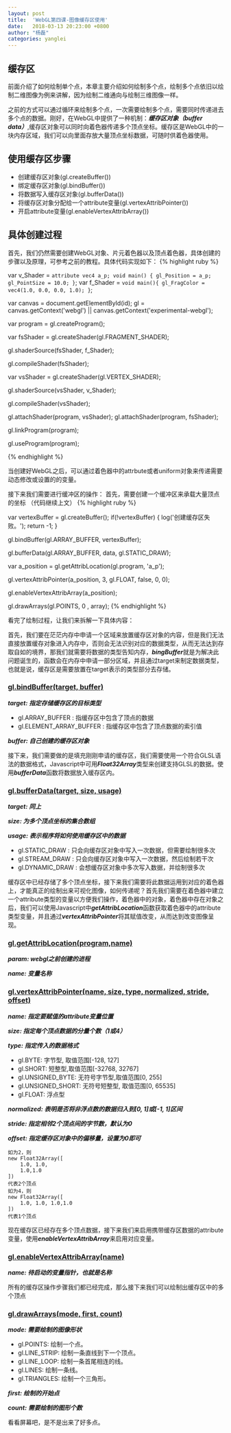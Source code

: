 ```yaml
---
layout: post
title:  'WebGL第四课-图像缓存区使用'
date:   2018-03-13 20:23:00 +0800
author: "杨磊"
categories: yanglei
---
```


## 缓存区

前面介绍了如何绘制单个点，本章主要介绍如何绘制多个点，绘制多个点依旧以绘制二维图像为例来讲解，因为绘制二维通向与绘制三维图像一样。

之前的方式可以通过循环来绘制多个点，一次需要绘制多个点，需要同时传递进去多个点的数据。刚好，在WebGL中提供了一种机制：***缓存区对象（buffer data）***,缓存区对象可以同时向着色器传递多个顶点坐标。缓存区是WebGL中的一块内存区域，我们可以向里面存放大量顶点坐标数据，可随时供着色器使用。

## 使用缓存区步骤
- 创建缓存区对象(gl.createBuffer())
- 绑定缓存区对象(gl.bindBuffer())
- 将数据写入缓存区对象(gl.bufferData())
- 将缓存区对象分配给一个attribute变量(gl.vertexAttribPointer())
- 开启attribute变量(gl.enableVertexAttribArray())

## 具体创建过程
首先，我们仍然需要创建WebGL对象、片元着色器以及顶点着色器，具体创建的步骤以及原理，可参考之前的教程。具体代码实现如下：
{% highlight ruby %}
<!-- 书写着色器代码 -->
var v_Shader = `
    attribute vec4 a_p;
    void main() {
        gl_Position = a_p;
        gl_PointSize = 10.0;
    }
`;
var f_Shader = `
    void main(){
        gl_FragColor = vec4(1.0, 0.0, 0.0, 1.0);
    }
`;
<!-- 创建WebGL -->
var canvas = document.getElementById(id);
gl = canvas.getContext('webgl') || canvas.getContext('experimental-webgl');
<!-- 创建片元操作程序 -->
var program = gl.createProgram();

<!-- 创建片元着色器 -->
var fsShader = gl.createShader(gl.FRAGMENT_SHADER);
<!-- 着色器对象绑定着色器代码 -->
gl.shaderSource(fsShader, f_Shader);
<!-- GLSE语法编译成js语法 -->
gl.compileShader(fsShader);

<!-- 创建顶点着色器 -->
var vsShader = gl.createShader(gl.VERTEX_SHADER);
<!-- 着色器对象绑定着色器代码 -->
gl.shaderSource(vsShader, v_Shader);
<!-- GLSE语法编译成js语法 -->
gl.compileShader(vsShader);

<!-- 运行程序绑定着色器-->
gl.attachShader(program, vsShader);
gl.attachShader(program, fsShader);
<!-- WebGL与program建立连接 -->
gl.linkProgram(program);
<!-- 使用此program -->
gl.useProgram(program);

<!-- 初始化WebGL已经完成 -->
{% endhighlight %}

当创建好WebGL之后，可以通过着色器中的attrbute或者uniform对象来传递需要动态修改或设置的的变量。

接下来我们需要进行缓冲区的操作：
首先，需要创建一个缓冲区来承载大量顶点的坐标
（代码继续上文）
{% highlight ruby %}
<!-- 创建缓存区 -->
var vertexBuffer = gl.createBuffer();
if(!vertexBuffer) {
    log('创建缓存区失败。');
    return -1;
}
<!-- 将创建的缓存区对象绑定到target表示的目标上 -->
gl.bindBuffer(gl.ARRAY_BUFFER, vertexBuffer);
<!-- 开辟存储空间，向绑定在target上的缓存区对象中写入数据 -->
gl.bufferData(gl.ARRAY_BUFFER, data, gl.STATIC_DRAW);
<!-- 获取着色器中的变量值 -->
var a_position = gl.getAttribLocation(gl.program, 'a_p');
<!-- 将缓存区对象绑定到着色器变量中 -->
gl.vertexAttribPointer(a_position, 3, gl.FLOAT, false, 0, 0);
<!-- 启用缓存区 -->
gl.enableVertexAttribArray(a_position);
<!-- 绘制缓存区中画的多个顶点 -->
gl.drawArrays(gl.POINTS, 0 , array);
{% endhighlight %}

看完了绘制过程，让我们来拆解一下具体内容：

首先，我们要在茫茫内存中申请一个区域来放置缓存区对象的内容，但是我们无法直接放置缓存对象进入内存中，否则会无法识别对应的数据类型，从而无法达到存取自如的境界，那我们就需要将数据的类型告知内存，***bingBuffer***就是为解决此问题诞生的，函数会在内存中申请一部分区域，并且通过target来制定数据类型，也就是说，缓存区是需要放置在target表示的类型部分去存储。
### <a target="_blank" href="//developer.mozilla.org/en-US/docs/Web/API/WebGLRenderingContext/bindBuffer">gl.bindBuffer(target, buffer)</a>

***target: 指定存储缓存区的目标类型***
- gl.ARRAY_BUFFER : 指缓存区中包含了顶点的数据
- gl.ELEMENT_ARRAY_BUFFER : 指缓存区中包含了顶点数据的索引值

***buffer: 自己创建的缓存区对象***

接下来，我们需要做的是填充刚刚申请的缓存区，我们需要使用一个符合GLSL语法的数据格式，Javascript中可用***Float32Array***类型来创建支持GLSL的数据。使用***bufferData***函数将数据放入缓存区内。
### <a target="_blank" href="https://developer.mozilla.org/en-US/docs/Web/API/WebGLRenderingContext/bufferData">gl.bufferData(target, size, usage)</a>

***target: 同上***

***size: 为多个顶点坐标的集合数组***

***usage: 表示程序将如何使用缓存区中的数据***
- gl.STATIC_DRAW : 只会向缓存区对象中写入一次数据，但需要绘制很多次
- gl.STREAM_DRAW : 只会向缓存区对象中写入一次数据，然后绘制若干次
- gl.DYNAMIC_DRAW : 会想缓存区对象中多次写入数据，并绘制很多次

缓存区中已经存储了多个顶点坐标，接下来我们需要将此数据运用到对应的着色器上，才能真正的绘制出来可视化图像，如何传递呢？首先我们需要在着色器中建立一个attribute类型的变量以方便我们操作，着色器中的对象，着色器中存在对象之后，我们可以使用Javascript中***getAttribLocation***函数获取着色器中的attribute类型变量，并且通过***vertexAttribPointer***将其赋值改变，从而达到改变图像呈现。
### <a target="_blank" href="https://developer.mozilla.org/en-US/docs/Web/API/WebGLRenderingContext/getAttribLocation">gl.getAttribLocation(program,name)</a>

***param: webgl之前创建的进程***

***name: 变量名称***

### <a target="_blank" href="https://developer.mozilla.org/en-US/docs/Web/API/WebGLRenderingContext/vertexAttribPointer">gl.vertexAttribPointer(name, size, type, normalized, stride, offset)</a>

***name: 指定要赋值的attribute变量位置***

***size: 指定每个顶点数据的分量个数（1或4）***

***type: 指定传入的数据格式***
- gl.BYTE: 字节型, 取值范围[-128, 127]
- gl.SHORT: 短整型,取值范围[-32768, 32767]
- gl.UNSIGNED_BYTE: 无符号字节型,取值范围[0, 255]
- gl.UNSIGNED_SHORT: 无符号短整型, 取值范围[0, 65535]
- gl.FLOAT: 浮点型

***normalized: 表明是否将非浮点数的数据归入到[0, 1]或[-1, 1]区间***


***stride: 指定相邻2个顶点间的字节数，默认为0***


***offset: 指定缓存区对象中的偏移量，设置为0即可***
```
如为2，则
new Float32Array([
    1.0, 1.0,
    1.0,1.0
])
代表2个顶点
如为4，则
new Float32Array([
    1.0, 1.0, 1.0,1.0
])
代表1个顶点
```

现在缓存区已经存在多个顶点数据，接下来我们来启用携带缓存区数据的attribute变量，使用***enableVertexAttribArray***来启用对应变量。

### <a target="_blank" href="https://developer.mozilla.org/en-US/docs/Web/API/WebGLRenderingContext/enableVertexAttribArray">gl.enableVertexAttribArray(name)</a>

***name: 待启动的变量指针，也就是名称***

所有的缓存区操作步骤我们都已经完成，那么接下来我们可以绘制出缓存区中的多个顶点

### <a target="_blank" href="https://developer.mozilla.org/en-US/docs/Web/API/WebGLRenderingContext/drawArrays">gl.drawArrays(mode, first, count)</a>

***mode: 需要绘制的图像形状***
- gl.POINTS: 绘制一个点。
- gl.LINE_STRIP: 绘制一条直线到下一个顶点。
- gl.LINE_LOOP: 绘制一条首尾相连的线。
- gl.LINES: 绘制一条线。
- gl.TRIANGLES: 绘制一个三角形。

***first: 绘制的开始点***

***count: 需要绘制的图形个数***

看看屏幕吧，是不是出来了好多点。